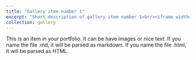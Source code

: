 ```yaml
---
title: "Gallery item number 1"
excerpt: "Short description of gallery item number 1<br/><iframe width="383" height="681" src="https://www.youtube.com/embed/k4CHIyvJXVM" title="Kinematics Participant Set Up" frameborder="0" allow="accelerometer; autoplay; clipboard-write; encrypted-media; gyroscope; picture-in-picture; web-share" referrerpolicy="strict-origin-when-cross-origin" allowfullscreen></iframe>"
collection: gallery
---
```


This is an item in your portfolio. It can be have images or nice text. If you name the file .md, it will be parsed as markdown. If you name the file .html, it will be parsed as HTML. 
